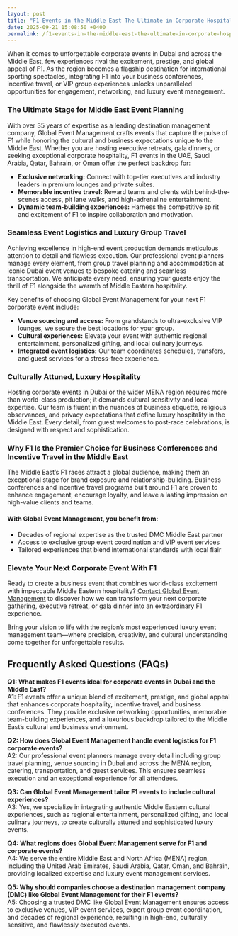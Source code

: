 ```yaml
---
layout: post
title: "F1 Events in the Middle East The Ultimate in Corporate Hospitality and Group Experiences"
date: 2025-09-21 15:08:50 +0400
permalink: /f1-events-in-the-middle-east-the-ultimate-in-corporate-hospitality-and-group-experiences/
---
```

When it comes to unforgettable corporate events in Dubai and across the Middle East, few experiences rival the excitement, prestige, and global appeal of F1. As the region becomes a flagship destination for international sporting spectacles, integrating F1 into your business conferences, incentive travel, or VIP group experiences unlocks unparalleled opportunities for engagement, networking, and luxury event management.

### The Ultimate Stage for Middle East Event Planning

With over 35 years of expertise as a leading destination management company, Global Event Management crafts events that capture the pulse of F1 while honoring the cultural and business expectations unique to the Middle East. Whether you are hosting executive retreats, gala dinners, or seeking exceptional corporate hospitality, F1 events in the UAE, Saudi Arabia, Qatar, Bahrain, or Oman offer the perfect backdrop for:

- **Exclusive networking:** Connect with top-tier executives and industry leaders in premium lounges and private suites.
- **Memorable incentive travel:** Reward teams and clients with behind-the-scenes access, pit lane walks, and high-adrenaline entertainment.
- **Dynamic team-building experiences:** Harness the competitive spirit and excitement of F1 to inspire collaboration and motivation.

### Seamless Event Logistics and Luxury Group Travel

Achieving excellence in high-end event production demands meticulous attention to detail and flawless execution. Our professional event planners manage every element, from group travel planning and accommodation at iconic Dubai event venues to bespoke catering and seamless transportation. We anticipate every need, ensuring your guests enjoy the thrill of F1 alongside the warmth of Middle Eastern hospitality.

Key benefits of choosing Global Event Management for your next F1 corporate event include:

- **Venue sourcing and access:** From grandstands to ultra-exclusive VIP lounges, we secure the best locations for your group.
- **Cultural experiences:** Elevate your event with authentic regional entertainment, personalized gifting, and local culinary journeys.
- **Integrated event logistics:** Our team coordinates schedules, transfers, and guest services for a stress-free experience.

### Culturally Attuned, Luxury Hospitality

Hosting corporate events in Dubai or the wider MENA region requires more than world-class production; it demands cultural sensitivity and local expertise. Our team is fluent in the nuances of business etiquette, religious observances, and privacy expectations that define luxury hospitality in the Middle East. Every detail, from guest welcomes to post-race celebrations, is designed with respect and sophistication.

### Why F1 Is the Premier Choice for Business Conferences and Incentive Travel in the Middle East

The Middle East’s F1 races attract a global audience, making them an exceptional stage for brand exposure and relationship-building. Business conferences and incentive travel programs built around F1 are proven to enhance engagement, encourage loyalty, and leave a lasting impression on high-value clients and teams.

#### With Global Event Management, you benefit from:

- Decades of regional expertise as the trusted DMC Middle East partner
- Access to exclusive group event coordination and VIP event services
- Tailored experiences that blend international standards with local flair

### Elevate Your Next Corporate Event With F1

Ready to create a business event that combines world-class excitement with impeccable Middle Eastern hospitality? [Contact Global Event Management](https://geventm.com/) to discover how we can transform your next corporate gathering, executive retreat, or gala dinner into an extraordinary F1 experience.

Bring your vision to life with the region’s most experienced luxury event management team—where precision, creativity, and cultural understanding come together for unforgettable results.

## Frequently Asked Questions (FAQs)

**Q1: What makes F1 events ideal for corporate events in Dubai and the Middle East?**  
A1: F1 events offer a unique blend of excitement, prestige, and global appeal that enhances corporate hospitality, incentive travel, and business conferences. They provide exclusive networking opportunities, memorable team-building experiences, and a luxurious backdrop tailored to the Middle East’s cultural and business environment.

**Q2: How does Global Event Management handle event logistics for F1 corporate events?**  
A2: Our professional event planners manage every detail including group travel planning, venue sourcing in Dubai and across the MENA region, catering, transportation, and guest services. This ensures seamless execution and an exceptional experience for all attendees.

**Q3: Can Global Event Management tailor F1 events to include cultural experiences?**  
A3: Yes, we specialize in integrating authentic Middle Eastern cultural experiences, such as regional entertainment, personalized gifting, and local culinary journeys, to create culturally attuned and sophisticated luxury events.

**Q4: What regions does Global Event Management serve for F1 and corporate events?**  
A4: We serve the entire Middle East and North Africa (MENA) region, including the United Arab Emirates, Saudi Arabia, Qatar, Oman, and Bahrain, providing localized expertise and luxury event management services.

**Q5: Why should companies choose a destination management company (DMC) like Global Event Management for their F1 events?**  
A5: Choosing a trusted DMC like Global Event Management ensures access to exclusive venues, VIP event services, expert group event coordination, and decades of regional experience, resulting in high-end, culturally sensitive, and flawlessly executed events.

<script type="application/ld+json">
{
  "@context": "https://schema.org",
  "@type": "BlogPosting",
  "headline": "F1 Events in the Middle East The Ultimate in Corporate Hospitality and Group Experiences",
  "description": "Discover how Global Event Management, a premier destination management company with over 35 years of experience, delivers exceptional F1 corporate events, incentive travel, and luxury group experiences across the Middle East.",
  "author": {
    "@type": "Person",
    "name": "Global Event Management"
  },
  "publisher": {
    "@type": "Organization",
    "name": "Global Event Management",
    "logo": {
      "@type": "ImageObject",
      "url": "https://geventm.com/logo.png"
    }
  },
  "datePublished": "2024-06-01",
  "mainEntityOfPage": {
    "@type": "WebPage",
    "@id": "https://geventm.com/blog/f1-events-middle-east"
  },
  "keywords": "Middle East event planning, corporate events in Dubai, destination management company, incentive travel UAE, business conferences Middle East, luxury event management, group travel planning, event logistics, cultural experiences, Dubai corporate hospitality",
  "articleBody": "When it comes to unforgettable corporate events in Dubai and across the Middle East, few experiences rival the excitement, prestige, and global appeal of F1. As the region becomes a flagship destination for international sporting spectacles, integrating F1 into your business conferences, incentive travel, or VIP group experiences unlocks unparalleled opportunities for engagement, networking, and luxury event management. With over 35 years of expertise as a leading destination management company, Global Event Management crafts events that capture the pulse of F1 while honoring the cultural and business expectations unique to the Middle East. Whether you are hosting executive retreats, gala dinners, or seeking exceptional corporate hospitality, F1 events in the UAE, Saudi Arabia, Qatar, Bahrain, or Oman offer the perfect backdrop for exclusive networking, memorable incentive travel, and dynamic team-building experiences. Achieving excellence in high-end event production demands meticulous attention to detail and flawless execution. Our professional event planners manage every element, from group travel planning and accommodation at iconic Dubai event venues to bespoke catering and seamless transportation. We anticipate every need, ensuring your guests enjoy the thrill of F1 alongside the warmth of Middle Eastern hospitality. Hosting corporate events in Dubai or the wider MENA region requires more than world-class production; it demands cultural sensitivity and local expertise. Our team is fluent in the nuances of business etiquette, religious observances, and privacy expectations that define luxury hospitality in the Middle East. Every detail, from guest welcomes to post-race celebrations, is designed with respect and sophistication. The Middle East’s F1 races attract a global audience, making them an exceptional stage for brand exposure and relationship-building. Business conferences and incentive travel programs built around F1 are proven to enhance engagement, encourage loyalty, and leave a lasting impression on high-value clients and teams. With Global Event Management, you benefit from decades of regional expertise as the trusted DMC Middle East partner, access to exclusive group event coordination and VIP event services, and tailored experiences that blend international standards with local flair. Ready to create a business event that combines world-class excitement with impeccable Middle Eastern hospitality? Contact Global Event Management to discover how we can transform your next corporate gathering, executive retreat, or gala dinner into an extraordinary F1 experience."
}
</script>

<script type="application/ld+json">
{
  "@context": "https://schema.org",
  "@type": "FAQPage",
  "mainEntity": [
    {
      "@type": "Question",
      "name": "What makes F1 events ideal for corporate events in Dubai and the Middle East?",
      "acceptedAnswer": {
        "@type": "Answer",
        "text": "F1 events offer a unique blend of excitement, prestige, and global appeal that enhances corporate hospitality, incentive travel, and business conferences. They provide exclusive networking opportunities, memorable team-building experiences, and a luxurious backdrop tailored to the Middle East’s cultural and business environment."
      }
    },
    {
      "@type": "Question",
      "name": "How does Global Event Management handle event logistics for F1 corporate events?",
      "acceptedAnswer": {
        "@type": "Answer",
        "text": "Our professional event planners manage every detail including group travel planning, venue sourcing in Dubai and across the MENA region, catering, transportation, and guest services. This ensures seamless execution and an exceptional experience for all attendees."
      }
    },
    {
      "@type": "Question",
      "name": "Can Global Event Management tailor F1 events to include cultural experiences?",
      "acceptedAnswer": {
        "@type": "Answer",
        "text": "Yes, we specialize in integrating authentic Middle Eastern cultural experiences, such as regional entertainment, personalized gifting, and local culinary journeys, to create culturally attuned and sophisticated luxury events."
      }
    },
    {
      "@type": "Question",
      "name": "What regions does Global Event Management serve for F1 and corporate events?",
      "acceptedAnswer": {
        "@type": "Answer",
        "text": "We serve the entire Middle East and North Africa (MENA) region, including the United Arab Emirates, Saudi Arabia, Qatar, Oman, and Bahrain, providing localized expertise and luxury event management services."
      }
    },
    {
      "@type": "Question",
      "name": "Why should companies choose a destination management company (DMC) like Global Event Management for their F1 events?",
      "acceptedAnswer": {
        "@type": "Answer",
        "text": "Choosing a trusted DMC like Global Event Management ensures access to exclusive venues, VIP event services, expert group event coordination, and decades of regional experience, resulting in high-end, culturally sensitive, and flawlessly executed events."
      }
    }
  ]
}
</script>